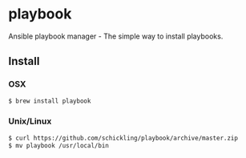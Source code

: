 playbook
========

Ansible playbook manager - The simple way to install playbooks.

## Install

### OSX
```sh
$ brew install playbook
```

### Unix/Linux
```sh
$ curl https://github.com/schickling/playbook/archive/master.zip
$ mv playbook /usr/local/bin
```
